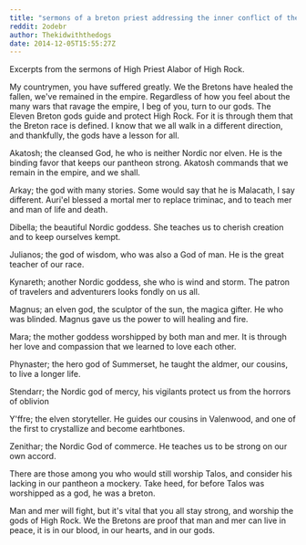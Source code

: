 ```yaml
---
title: "sermons of a breton priest addressing the inner conflict of the empire"
reddit: 2odebr
author: Thekidwiththedogs
date: 2014-12-05T15:55:27Z
---
```


Excerpts from the sermons of High Priest Alabor of High Rock.

My countrymen, you have suffered greatly. We the Bretons have healed the fallen, we've remained in the empire. Regardless of how you feel about the many wars that ravage the empire, I beg of you, turn to our gods. The Eleven Breton gods guide and protect High Rock. For it is through them that the Breton race is defined. I know that we all walk in a different direction, and thankfully, the gods have a lesson for all.

Akatosh; the cleansed God, he who is neither Nordic nor elven. He is the binding favor that keeps our pantheon strong. Akatosh commands that we remain in the empire, and we shall.

Arkay; the god with many stories. Some would say that he is Malacath, I say different. Auri'el blessed a mortal mer to replace triminac, and to teach mer and man of life and death.

Dibella; the beautiful Nordic goddess. She teaches us to cherish creation and to keep ourselves kempt.

Julianos; the god of wisdom, who was also a God of man. He is the great teacher of our race.

Kynareth; another Nordic goddess, she who is wind and storm. The patron of travelers and adventurers looks fondly on us all.

Magnus; an elven god, the sculptor of the sun, the magica gifter. He who was blinded. Magnus gave us the power to will healing and fire.

Mara; the mother goddess worshipped by both man and mer. It is through her love and compassion that we learned to love each other.

Phynaster; the hero god of Summerset, he taught the aldmer, our cousins, to live a longer life.

Stendarr; the Nordic god of mercy, his vigilants protect us from the horrors of oblivion

Y'ffre; the elven storyteller. He guides our cousins in Valenwood, and one of the first to crystallize and become earhtbones.

Zenithar; the Nordic God of commerce. He teaches us to be strong on our own accord.

There are those among you who would still worship Talos, and consider his lacking in our pantheon a mockery. Take heed, for before Talos was worshipped as a god, he was a breton. 

Man and mer will fight, but it's vital that you all stay strong, and worship the gods of High Rock. We the Bretons are proof that man and mer can live in peace, it is in our blood, in our hearts, and in our gods.

